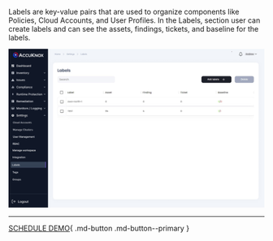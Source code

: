 Labels are key-value pairs that are used to organize components like Policies, Cloud Accounts, and User Profiles. In the Labels, section user can create labels and can see the assets, findings, tickets, and baseline for the labels.

![](/saas/images/Labels-1.jpg)

- - - 
[SCHEDULE DEMO](https://www.accuknox.com/contact-us){ .md-button .md-button--primary }